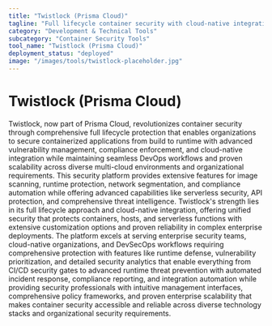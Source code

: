 ```yaml
---
title: "Twistlock (Prisma Cloud)"
tagline: "Full lifecycle container security with cloud-native integration"
category: "Development & Technical Tools"
subcategory: "Container Security Tools"
tool_name: "Twistlock (Prisma Cloud)"
deployment_status: "deployed"
image: "/images/tools/twistlock-placeholder.jpg"
---
```


# Twistlock (Prisma Cloud)

Twistlock, now part of Prisma Cloud, revolutionizes container security through comprehensive full lifecycle protection that enables organizations to secure containerized applications from build to runtime with advanced vulnerability management, compliance enforcement, and cloud-native integration while maintaining seamless DevOps workflows and proven scalability across diverse multi-cloud environments and organizational requirements. This security platform provides extensive features for image scanning, runtime protection, network segmentation, and compliance automation while offering advanced capabilities like serverless security, API protection, and comprehensive threat intelligence. Twistlock's strength lies in its full lifecycle approach and cloud-native integration, offering unified security that protects containers, hosts, and serverless functions with extensive customization options and proven reliability in complex enterprise deployments. The platform excels at serving enterprise security teams, cloud-native organizations, and DevSecOps workflows requiring comprehensive protection with features like runtime defense, vulnerability prioritization, and detailed security analytics that enable everything from CI/CD security gates to advanced runtime threat prevention with automated incident response, compliance reporting, and integration automation while providing security professionals with intuitive management interfaces, comprehensive policy frameworks, and proven enterprise scalability that makes container security accessible and reliable across diverse technology stacks and organizational security requirements.